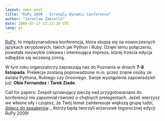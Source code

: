 ```yaml
---
layout: news_post
title: "RuPy 2009 - Strongly Dynamic Conference"
author: "Jaroslaw Zabiello"
date: 2009-07-17 23:23:20 UTC
lang: pl
---
```


[RuPy][1], to międzynarodowa konferencja, która skupia się na
nowoczesnych językach skryptowych, takich jak Python i Ruby. Dzięki temu
połączeniu, powstała niezwykle ciekawa i interesująca impreza, której
trzecia edycja odbędzie się wczesną zimną.

W tym roku organizatorzy zapraszają nas do Poznania w dniach **7-8
listopada**. Prelekcje zostaną poprowadzone m.in. przez znane osoby ze
świata Pythona, Rubiego czy Grooviego. Swoje wystąpienia zapowiedzieli
już: **Obie Fernandez** i **Tarek Ziade**.

Call for papers: Zespół sprawujący pieczę nad przygotowaniami do
konferencji nie zapomniał również o chętnych prelegentach. Jeżeli
wierzysz we własne siły i czujesz, że Twój temat zainteresuje większą
grupę ludzi, [dołącz do speakerów][2].., którzy będą tworzyli wizerunek
tegorocznej edycji RuPy 2009!



[1]: http://rupy.eu
[2]: https://spreadsheets.google.com/viewform?formkey=dEFEYndsQWR2TGFzRFpzcU9IbFlCT2c6MA
